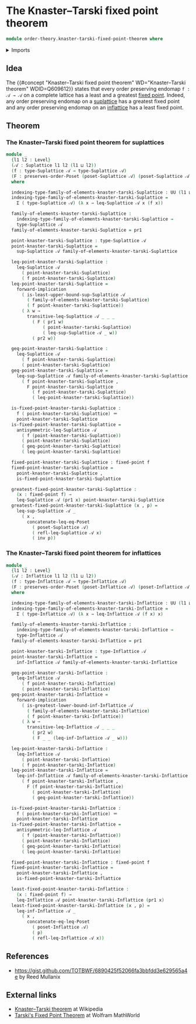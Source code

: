 # The Knaster–Tarski fixed point theorem

```agda
module order-theory.knaster-tarski-fixed-point-theorem where
```

<details><summary>Imports</summary>

```agda
open import foundation.dependent-pair-types
open import foundation.fixed-points-endofunctions
open import foundation.identity-types
open import foundation.logical-equivalences
open import foundation.universe-levels

open import order-theory.inflattices
open import order-theory.order-preserving-maps-posets
open import order-theory.posets
open import order-theory.suplattices
```

</details>

## Idea

The
{{#concept "Knaster–Tarski fixed point theorem" WD="Knaster–Tarski theorem" WDID=Q609612}}
states that every order preserving endomap `f : 𝒜 → 𝒜` on a complete lattice has
a least and a greatest [fixed point](foundation.fixed-points-endofunctions.md).
Indeed, any order preserving endomap on a
[suplattice](order-theory.suplattices.md) has a greatest fixed point and any
order preserving endomap on an [inflattice](order-theory.inflattices.md) has a
least fixed point.

## Theorem

### The Knaster–Tarski fixed point theorem for suplattices

```agda
module _
  {l1 l2 : Level}
  (𝒜 : Suplattice l1 l2 (l1 ⊔ l2))
  (f : type-Suplattice 𝒜 → type-Suplattice 𝒜)
  (F : preserves-order-Poset (poset-Suplattice 𝒜) (poset-Suplattice 𝒜) f)
  where

  indexing-type-family-of-elements-knaster-tarski-Suplattice : UU (l1 ⊔ l2)
  indexing-type-family-of-elements-knaster-tarski-Suplattice =
    Σ ( type-Suplattice 𝒜) (λ x → leq-Suplattice 𝒜 x (f x))

  family-of-elements-knaster-tarski-Suplattice :
    indexing-type-family-of-elements-knaster-tarski-Suplattice →
    type-Suplattice 𝒜
  family-of-elements-knaster-tarski-Suplattice = pr1

  point-knaster-tarski-Suplattice : type-Suplattice 𝒜
  point-knaster-tarski-Suplattice =
    sup-Suplattice 𝒜 family-of-elements-knaster-tarski-Suplattice

  leq-point-knaster-tarski-Suplattice :
    leq-Suplattice 𝒜
      ( point-knaster-tarski-Suplattice)
      ( f point-knaster-tarski-Suplattice)
  leq-point-knaster-tarski-Suplattice =
    forward-implication
      ( is-least-upper-bound-sup-Suplattice 𝒜
        ( family-of-elements-knaster-tarski-Suplattice)
        ( f point-knaster-tarski-Suplattice))
      ( λ w →
        transitive-leq-Suplattice 𝒜 _ _ _
          ( F ( pr1 w)
              ( point-knaster-tarski-Suplattice)
              ( leq-sup-Suplattice 𝒜 _ w))
          ( pr2 w))

  geq-point-knaster-tarski-Suplattice :
    leq-Suplattice 𝒜
      ( f point-knaster-tarski-Suplattice)
      ( point-knaster-tarski-Suplattice)
  geq-point-knaster-tarski-Suplattice =
    leq-sup-Suplattice 𝒜 family-of-elements-knaster-tarski-Suplattice
      ( f point-knaster-tarski-Suplattice ,
        F point-knaster-tarski-Suplattice
          ( f point-knaster-tarski-Suplattice)
          ( leq-point-knaster-tarski-Suplattice))

  is-fixed-point-knaster-tarski-Suplattice :
    f ( point-knaster-tarski-Suplattice) ＝
    point-knaster-tarski-Suplattice
  is-fixed-point-knaster-tarski-Suplattice =
    antisymmetric-leq-Suplattice 𝒜
      ( f (point-knaster-tarski-Suplattice))
      ( point-knaster-tarski-Suplattice)
      ( geq-point-knaster-tarski-Suplattice)
      ( leq-point-knaster-tarski-Suplattice)

  fixed-point-knaster-tarski-Suplattice : fixed-point f
  fixed-point-knaster-tarski-Suplattice =
    point-knaster-tarski-Suplattice ,
    is-fixed-point-knaster-tarski-Suplattice

  greatest-fixed-point-knaster-tarski-Suplattice :
    (x : fixed-point f) →
    leq-Suplattice 𝒜 (pr1 x) point-knaster-tarski-Suplattice
  greatest-fixed-point-knaster-tarski-Suplattice (x , p) =
    leq-sup-Suplattice 𝒜 _
      ( x ,
        concatenate-leq-eq-Poset
          ( poset-Suplattice 𝒜)
          ( refl-leq-Suplattice 𝒜 x)
          ( inv p))
```

### The Knaster–Tarski fixed point theorem for inflattices

```agda
module _
  {l1 l2 : Level}
  (𝒜 : Inflattice l1 l2 (l1 ⊔ l2))
  (f : type-Inflattice 𝒜 → type-Inflattice 𝒜)
  (F : preserves-order-Poset (poset-Inflattice 𝒜) (poset-Inflattice 𝒜) f)
  where

  indexing-type-family-of-elements-knaster-tarski-Inflattice : UU (l1 ⊔ l2)
  indexing-type-family-of-elements-knaster-tarski-Inflattice =
    Σ ( type-Inflattice 𝒜) (λ x → leq-Inflattice 𝒜 (f x) x)

  family-of-elements-knaster-tarski-Inflattice :
    indexing-type-family-of-elements-knaster-tarski-Inflattice →
    type-Inflattice 𝒜
  family-of-elements-knaster-tarski-Inflattice = pr1

  point-knaster-tarski-Inflattice : type-Inflattice 𝒜
  point-knaster-tarski-Inflattice =
    inf-Inflattice 𝒜 family-of-elements-knaster-tarski-Inflattice

  geq-point-knaster-tarski-Inflattice :
    leq-Inflattice 𝒜
      ( f point-knaster-tarski-Inflattice)
      ( point-knaster-tarski-Inflattice)
  geq-point-knaster-tarski-Inflattice =
    forward-implication
      ( is-greatest-lower-bound-inf-Inflattice 𝒜
        ( family-of-elements-knaster-tarski-Inflattice)
        ( f point-knaster-tarski-Inflattice))
      ( λ w →
        transitive-leq-Inflattice 𝒜 _ _ _
          ( pr2 w)
          ( F _ _ (leq-inf-Inflattice 𝒜 _ w)))

  leq-point-knaster-tarski-Inflattice :
    leq-Inflattice 𝒜
      ( point-knaster-tarski-Inflattice)
      ( f point-knaster-tarski-Inflattice)
  leq-point-knaster-tarski-Inflattice =
    leq-inf-Inflattice 𝒜 family-of-elements-knaster-tarski-Inflattice
      ( f point-knaster-tarski-Inflattice ,
        F (f point-knaster-tarski-Inflattice)
          ( point-knaster-tarski-Inflattice)
          ( geq-point-knaster-tarski-Inflattice))

  is-fixed-point-knaster-tarski-Inflattice :
    f ( point-knaster-tarski-Inflattice) ＝
    point-knaster-tarski-Inflattice
  is-fixed-point-knaster-tarski-Inflattice =
    antisymmetric-leq-Inflattice 𝒜
      ( f (point-knaster-tarski-Inflattice))
      ( point-knaster-tarski-Inflattice)
      ( geq-point-knaster-tarski-Inflattice)
      ( leq-point-knaster-tarski-Inflattice)

  fixed-point-knaster-tarski-Inflattice : fixed-point f
  fixed-point-knaster-tarski-Inflattice =
    point-knaster-tarski-Inflattice ,
    is-fixed-point-knaster-tarski-Inflattice

  least-fixed-point-knaster-tarski-Inflattice :
    (x : fixed-point f) →
    leq-Inflattice 𝒜 point-knaster-tarski-Inflattice (pr1 x)
  least-fixed-point-knaster-tarski-Inflattice (x , p) =
    leq-inf-Inflattice 𝒜 _
      ( x ,
        concatenate-eq-leq-Poset
          ( poset-Inflattice 𝒜)
          ( p)
          ( refl-leq-Inflattice 𝒜 x))
```

## References

- <https://gist.github.com/TOTBWF/6890425f52066fa3bbfdd3e629565a4e> by Reed
  Mullanix

## External links

- [Knaster–Tarski theorem](https://en.wikipedia.org/wiki/Knaster%E2%80%93Tarski_theorem)
  at Wikipedia
- [Tarski's Fixed Point Theorem](https://mathworld.wolfram.com/TarskisFixedPointTheorem.html)
  at Wolfram MathWorld
